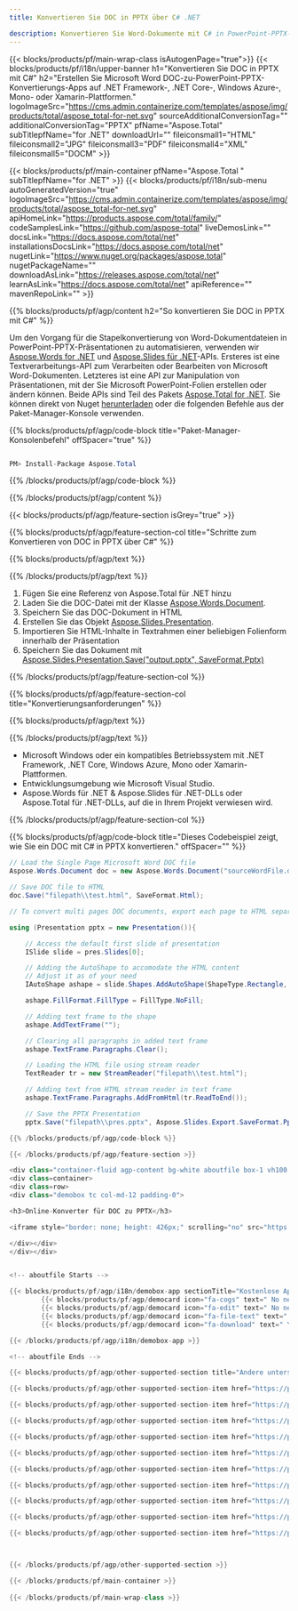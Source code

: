 ```yaml
---
title: Konvertieren Sie DOC in PPTX über C# .NET 

description: Konvertieren Sie Word-Dokumente mit C# in PowerPoint-PPTX-Dateien. Konvertieren Sie mehrere Dateien innerhalb von ASP.NET oder anderen .NET-Anwendungen.
---
```


{{< blocks/products/pf/main-wrap-class isAutogenPage="true">}}
{{< blocks/products/pf/i18n/upper-banner h1="Konvertieren Sie DOC in PPTX mit C#" h2="Erstellen Sie Microsoft Word DOC-zu-PowerPoint-PPTX-Konvertierungs-Apps auf .NET Framework-, .NET Core-, Windows Azure-, Mono- oder Xamarin-Plattformen." logoImageSrc="https://cms.admin.containerize.com/templates/aspose/img/products/total/aspose_total-for-net.svg" sourceAdditionalConversionTag="" additionalConversionTag="PPTX" pfName="Aspose.Total" subTitlepfName="for .NET" downloadUrl="" fileiconsmall1="HTML" fileiconsmall2="JPG" fileiconsmall3="PDF" fileiconsmall4="XML" fileiconsmall5="DOCM" >}}

{{< blocks/products/pf/main-container pfName="Aspose.Total " subTitlepfName="for .NET" >}}
{{< blocks/products/pf/i18n/sub-menu autoGeneratedVersion="true" logoImageSrc="https://cms.admin.containerize.com/templates/aspose/img/products/total/aspose_total-for-net.svg" apiHomeLink="https://products.aspose.com/total/family/" codeSamplesLink="https://github.com/aspose-total" liveDemosLink="" docsLink="https://docs.aspose.com/total/net" installationsDocsLink="https://docs.aspose.com/total/net" nugetLink="https://www.nuget.org/packages/aspose.total" nugetPackageName="" downloadAsLink="https://releases.aspose.com/total/net" learnAsLink="https://docs.aspose.com/total/net" apiReference="" mavenRepoLink="" >}}

{{% blocks/products/pf/agp/content h2="So konvertieren Sie DOC in PPTX mit C#" %}}

Um den Vorgang für die Stapelkonvertierung von Word-Dokumentdateien in PowerPoint-PPTX-Präsentationen zu automatisieren, verwenden wir [Aspose.Words for .NET](https://products.aspose.com/words/net) und [Aspose.Slides für .NET](https://products.aspose.com/slides/net)-APIs. Ersteres ist eine Textverarbeitungs-API zum Verarbeiten oder Bearbeiten von Microsoft Word-Dokumenten. Letzteres ist eine API zur Manipulation von Präsentationen, mit der Sie Microsoft PowerPoint-Folien erstellen oder ändern können. Beide APIs sind Teil des Pakets [Aspose.Total for .NET](https://products.aspose.com/total/net). Sie können direkt von Nuget [herunterladen](https://releases.aspose.com/) oder die folgenden Befehle aus der Paket-Manager-Konsole verwenden.

{{% blocks/products/pf/agp/code-block title="Paket-Manager-Konsolenbefehl" offSpacer="true" %}}

```cs

PM> Install-Package Aspose.Total

```

{{% /blocks/products/pf/agp/code-block %}}

{{% /blocks/products/pf/agp/content %}}

{{< blocks/products/pf/agp/feature-section isGrey="true" >}}

{{% blocks/products/pf/agp/feature-section-col title="Schritte zum Konvertieren von DOC in PPTX über C#" %}}

{{% blocks/products/pf/agp/text %}}

{{% /blocks/products/pf/agp/text %}}

1. Fügen Sie eine Referenz von Aspose.Total für .NET hinzu
1. Laden Sie die DOC-Datei mit der Klasse [Aspose.Words.Document](https://apireference.aspose.com/words/net/aspose.words/document).
1. Speichern Sie das DOC-Dokument in HTML
1. Erstellen Sie das Objekt [Aspose.Slides.Presentation](https://apireference.aspose.com/slides/net/aspose.slides/presentation).
1. Importieren Sie HTML-Inhalte in Textrahmen einer beliebigen Folienform innerhalb der Präsentation
1. Speichern Sie das Dokument mit [Aspose.Slides.Presentation.Save("output.pptx", SaveFormat.Pptx)](https://apireference.aspose.com/slides/net/aspose.slides.presentation/save/methods/5)

{{% /blocks/products/pf/agp/feature-section-col %}}

{{% blocks/products/pf/agp/feature-section-col title="Konvertierungsanforderungen" %}}

{{% blocks/products/pf/agp/text %}}

{{% /blocks/products/pf/agp/text %}}

- Microsoft Windows oder ein kompatibles Betriebssystem mit .NET Framework, .NET Core, Windows Azure, Mono oder Xamarin-Plattformen.
- Entwicklungsumgebung wie Microsoft Visual Studio.
- Aspose.Words für .NET &amp; Aspose.Slides für .NET-DLLs oder Aspose.Total für .NET-DLLs, auf die in Ihrem Projekt verwiesen wird.

{{% /blocks/products/pf/agp/feature-section-col %}}

{{% blocks/products/pf/agp/code-block title="Dieses Codebeispiel zeigt, wie Sie ein DOC mit C# in PPTX konvertieren." offSpacer="" %}}

```cs
// Load the Single Page Microsoft Word DOC file
Aspose.Words.Document doc = new Aspose.Words.Document("sourceWordFile.doc");

// Save DOC file to HTML 
doc.Save("filepath\\test.html", SaveFormat.Html);

// To convert multi pages DOC documents, export each page to HTML separately using Aspose.Words and then use the below code to convert to PPTX.

using (Presentation pptx = new Presentation()){

	// Access the default first slide of presentation
	ISlide slide = pres.Slides[0];

	// Adding the AutoShape to accomodate the HTML content 
	// Adjust it as of your need
	IAutoShape ashape = slide.Shapes.AddAutoShape(ShapeType.Rectangle, 10, 10, pres.SlideSize.Size.Width - 20, pres.SlideSize.Size.Height - 10);

	ashape.FillFormat.FillType = FillType.NoFill;

	// Adding text frame to the shape
	ashape.AddTextFrame("");

	// Clearing all paragraphs in added text frame
	ashape.TextFrame.Paragraphs.Clear();

	// Loading the HTML file using stream reader
	TextReader tr = new StreamReader("filepath\\test.html");

	// Adding text from HTML stream reader in text frame
	ashape.TextFrame.Paragraphs.AddFromHtml(tr.ReadToEnd());

	// Save the PPTX Presentation
	pptx.Save("filepath\\pres.pptx", Aspose.Slides.Export.SaveFormat.Pptx);

{{% /blocks/products/pf/agp/code-block %}}

{{< /blocks/products/pf/agp/feature-section >}}
<div class="container-fluid agp-content bg-white aboutfile box-1 vh100 section nopbtm">
<div class=container>
<div class=row>
<div class="demobox tc col-md-12 padding-0">

<h3>Online-Konverter für DOC zu PPTX</h3>

<iframe style="border: none; height: 426px;" scrolling="no" src="https://total-conversion-app-65z5r2lp.qa.k8s.dynabic.com/?to=pptx&from=doc" id="child-iframe" width="80%"></iframe>

</div></div>
</div></div>


<!-- aboutfile Starts -->

{{< blocks/products/pf/agp/i18n/demobox-app sectionTitle="Kostenlose App zum Konvertieren von DOC in PPTX" sectionDescription="" >}}
        {{< blocks/products/pf/agp/democard icon="fa-cogs" text=" No need to download or setup anything." >}}
        {{< blocks/products/pf/agp/democard icon="fa-edit" text=" No need to write any code." >}}
        {{< blocks/products/pf/agp/democard icon="fa-file-text" text=" Just upload your DOCM file and hit the \"Convert\" button." >}}
        {{< blocks/products/pf/agp/democard icon="fa-download" text=" You will instantly get the download link for resultant PPTX file." >}}

{{< /blocks/products/pf/agp/i18n/demobox-app >}}

<!-- aboutfile Ends -->

{{< blocks/products/pf/agp/other-supported-section title="Andere unterstützte Konvertierungen" subTitle="" >}}

{{< blocks/products/pf/agp/other-supported-section-item href="https://products.aspose.com/total/de/net/conversion/doc-to-ppt/" name="DOC Zu PPT" description="" >}}

{{< blocks/products/pf/agp/other-supported-section-item href="https://products.aspose.com/total/de/net/conversion/doc-to-pptx/" name="DOC Zu PPTX" description="" >}}

{{< blocks/products/pf/agp/other-supported-section-item href="https://products.aspose.com/total/de/net/conversion/doc-to-pps/" name="DOC Zu PPS" description="" >}}

{{< blocks/products/pf/agp/other-supported-section-item href="https://products.aspose.com/total/de/net/conversion/doc-to-pot/" name="DOC Zu POT" description="" >}}

{{< blocks/products/pf/agp/other-supported-section-item href="https://products.aspose.com/total/de/net/conversion/doc-to-ppsx/" name="DOC Zu PPSX" description="" >}}

{{< blocks/products/pf/agp/other-supported-section-item href="https://products.aspose.com/total/de/net/conversion/doc-to-pptm/" name="DOC Zu PPTM" description="" >}}

{{< blocks/products/pf/agp/other-supported-section-item href="https://products.aspose.com/total/de/net/conversion/doc-to-ppsm/" name="DOC Zu PPSM" description="" >}}

{{< blocks/products/pf/agp/other-supported-section-item href="https://products.aspose.com/total/de/net/conversion/doc-to-potx/" name="DOC Zu POTX" description="" >}}

{{< blocks/products/pf/agp/other-supported-section-item href="https://products.aspose.com/total/de/net/conversion/doc-to-potm/" name="DOC Zu POTM" description="" >}}

{{< blocks/products/pf/agp/other-supported-section-item href="https://products.aspose.com/total/de/net/conversion/doc-to-pptx/" name="DOC Zu PPTX" description="" >}}



{{< /blocks/products/pf/agp/other-supported-section >}}

{{< /blocks/products/pf/main-container >}}
    
{{< /blocks/products/pf/main-wrap-class >}}